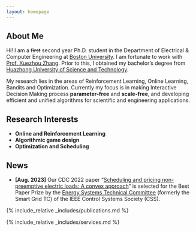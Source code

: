```yaml
---
layout: homepage
---
```


## About Me

Hi! I am a ~~first~~ second year Ph.D. student in the Department of Electrical & Computer Engineering at [Boston University](https://www.bu.edu/eng/academics/departments-and-divisions/electrical-and-computer-engineering/). I am fortunate to work with [Prof. Xuezhou Zhang](https://zhangxz1123.github.io/). Prior to this, I obtained my bachelor’s degree from [Huazhong University of Science and Technology](https://eic.hust.edu.cn/).

My research lies in the areas of Reinforcement Learning, Online Learning, Bandits and Optimization. Currently my focus is in making Interactive Decision Making process **parameter-free** and **scale-free**, and developing efficient and unified algorithms for scientific and engineering applications. 

## Research Interests

- **Online and Reinforcement Learning**
- **Algorithmic game design**
- **Optimization and Scheduling**

## News

- **[Aug. 2023]** Our CDC 2022 paper “[Scheduling and pricing non-preemptive electric loads: A convex approach](https://ieeexplore.ieee.org/document/9993199)” is selected for the Best Paper Prize by the [Energy Systems Technical Committee](https://ieeecss.org/technical-committee/energy-systems) (formerly the Smart Grid TC) of the IEEE Control Systems Society (CSS).

{% include_relative _includes/publications.md %}

{% include_relative _includes/services.md %}

